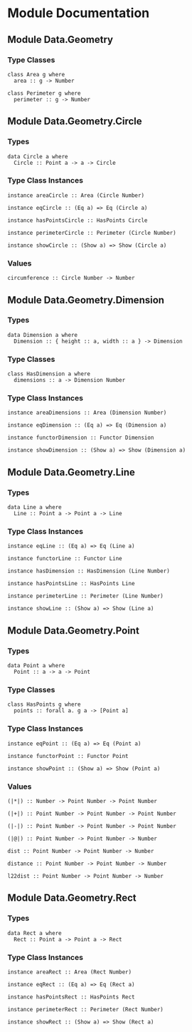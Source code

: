 # Module Documentation

## Module Data.Geometry

### Type Classes

    class Area g where
      area :: g -> Number

    class Perimeter g where
      perimeter :: g -> Number


## Module Data.Geometry.Circle

### Types

    data Circle a where
      Circle :: Point a -> a -> Circle


### Type Class Instances

    instance areaCircle :: Area (Circle Number)

    instance eqCircle :: (Eq a) => Eq (Circle a)

    instance hasPointsCircle :: HasPoints Circle

    instance perimeterCircle :: Perimeter (Circle Number)

    instance showCircle :: (Show a) => Show (Circle a)


### Values

    circumference :: Circle Number -> Number


## Module Data.Geometry.Dimension

### Types

    data Dimension a where
      Dimension :: { height :: a, width :: a } -> Dimension


### Type Classes

    class HasDimension a where
      dimensions :: a -> Dimension Number


### Type Class Instances

    instance areaDimensions :: Area (Dimension Number)

    instance eqDimension :: (Eq a) => Eq (Dimension a)

    instance functorDimension :: Functor Dimension

    instance showDimension :: (Show a) => Show (Dimension a)


## Module Data.Geometry.Line

### Types

    data Line a where
      Line :: Point a -> Point a -> Line


### Type Class Instances

    instance eqLine :: (Eq a) => Eq (Line a)

    instance functorLine :: Functor Line

    instance hasDimension :: HasDimension (Line Number)

    instance hasPointsLine :: HasPoints Line

    instance perimeterLine :: Perimeter (Line Number)

    instance showLine :: (Show a) => Show (Line a)


## Module Data.Geometry.Point

### Types

    data Point a where
      Point :: a -> a -> Point


### Type Classes

    class HasPoints g where
      points :: forall a. g a -> [Point a]


### Type Class Instances

    instance eqPoint :: (Eq a) => Eq (Point a)

    instance functorPoint :: Functor Point

    instance showPoint :: (Show a) => Show (Point a)


### Values

    (|*|) :: Number -> Point Number -> Point Number

    (|+|) :: Point Number -> Point Number -> Point Number

    (|-|) :: Point Number -> Point Number -> Point Number

    (|@|) :: Point Number -> Point Number -> Number

    dist :: Point Number -> Point Number -> Number

    distance :: Point Number -> Point Number -> Number

    l22dist :: Point Number -> Point Number -> Number


## Module Data.Geometry.Rect

### Types

    data Rect a where
      Rect :: Point a -> Point a -> Rect


### Type Class Instances

    instance areaRect :: Area (Rect Number)

    instance eqRect :: (Eq a) => Eq (Rect a)

    instance hasPointsRect :: HasPoints Rect

    instance perimeterRect :: Perimeter (Rect Number)

    instance showRect :: (Show a) => Show (Rect a)



